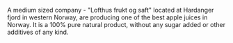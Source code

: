 A medium sized company - "Lofthus frukt og saft" located at Hardanger fjord in western Norway, are producing one of the best apple juices in Norway. It is a 100% pure natural product, without any sugar added or other additives of any kind.
